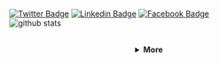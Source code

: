 [![Twitter Badge](https://img.shields.io/badge/-Robson_Gomes-1ca0f1?style=flat-square&logo=twitter&logoColor=white&link=https://twitter.com/_rob_ec)](https://twitter.com/_rob_ec)
[![Linkedin Badge](https://img.shields.io/badge/-Robson_Gomes-blue?style=flat-square&logo=Linkedin&logoColor=white&link=https://www.linkedin.com/in/robson-m-gomes//)](https://www.linkedin.com/in/robson-m-gomes/)
[![Facebook  Badge](https://img.shields.io/badge/Facebook-%231877F2.svg?&style=flat-square&logo=facebook&logoColor=white)](https://facebook.com/rob.in.draft)
<br />
![github stats](https://github-readme-stats.vercel.app/api?username=rob-ec&show_icons=true)

<br />

<details align="center">

<summary> <b> More </b></summary>


<p><small>Get in touch: </small><br />
  <a href="mailto:robson.mesquita56@gmail.com">
    <img
         src="https://img.shields.io/badge/-Robson_Gomes-c14438?style=flat-square&logo=Gmail&logoColor=white&link=mailto:robson.mesquita56@gmail.com"     
         alt="robson.mesquita56@gmail.com"
    />
  </a>
</p>

<b>My stack:</b>
<p> Others:<br />
  <img 
       src="http://img.shields.io/badge/-VS%20Code-007ACC?style=flat-square&logo=visual-studio-code&logoColor=ffffff"
       alt="VS Code"
  />
  <img 
       src="http://img.shields.io/badge/-Windows-0078D6?style=flat-square&logo=windows&logoColor=ffffff"
       alt="Windows"
  />
  <img 
       src="http://img.shields.io/badge/-Debian-A81D33?style=flat-square&logo=debian&logoColor=ffffff"
       alt="Debian"
  />
  <img 
       src="http://img.shields.io/badge/-Arch_Linux-1793D1?style=flat-square&logo=arch-linux&logoColor=ffffff"
       alt="Arch Linux"
  />
</p>
</details>
